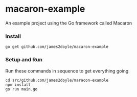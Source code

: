 # macaron-example

An example project using the Go framework called Macaron

### Install

```shell
go get github.com/james2doyle/macaron-example
```

### Setup and Run

Run these commands in sequence to get everything going

```
cd src/github.com/james2doyle/maracon-example
npm install
go run main.go
```
